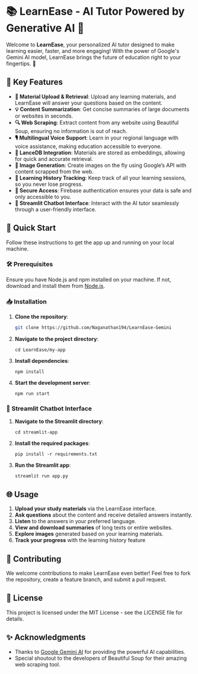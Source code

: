 # 📚 LearnEase - AI Tutor Powered by Generative AI 🌟

Welcome to **LearnEase**, your personalized AI tutor designed to make learning easier, faster, and more engaging! With the power of Google's Gemini AI model, LearnEase brings the future of education right to your fingertips. 🚀

## 🌟 Key Features

- **📝 Material Upload & Retrieval**: Upload any learning materials, and LearnEase will answer your questions based on the content.
- **💡 Content Summarization**: Get concise summaries of large documents or websites in seconds.
- **🔍 Web Scraping**: Extract content from any website using Beautiful Soup, ensuring no information is out of reach.
- **🎙️ Multilingual Voice Support**: Learn in your regional language with voice assistance, making education accessible to everyone.
- **💾 LanceDB Integration**: Materials are stored as embeddings, allowing for quick and accurate retrieval.
- **🎨 Image Generation**: Create images on the fly using Google’s API with content scrapped from the web.
- **📜 Learning History Tracking**: Keep track of all your learning sessions, so you never lose progress.
- **🔐 Secure Access**: Firebase authentication ensures your data is safe and only accessible to you.
- **🤖 Streamlit Chatbot Interface**: Interact with the AI tutor seamlessly through a user-friendly interface.

## 🚀 Quick Start

Follow these instructions to get the app up and running on your local machine.

### 🛠️ Prerequisites

Ensure you have Node.js and npm installed on your machine. If not, download and install them from [Node.js](https://nodejs.org/).

### 📥 Installation

1. **Clone the repository**:
   ```bash
   git clone https://github.com/Naganathan194/LearnEase-Gemini
1.  **Navigate to the project directory**:


    `cd LearnEase/my-app`

2.  **Install dependencies**:

    `npm install`

3.  **Start the development server**:



    `npm run start`

### 🎨 Streamlit Chatbot Interface

1.  **Navigate to the Streamlit directory**:

    `cd streamlit-app`

2.  **Install the required packages**:

    `pip install -r requirements.txt`

3.  **Run the Streamlit app**:

    `streamlit run app.py`

🌐 Usage
--------

1.  **Upload your study materials** via the LearnEase interface.
2.  **Ask questions** about the content and receive detailed answers instantly.
3.  **Listen** to the answers in your preferred language.
4.  **View and download summaries** of long texts or entire websites.
5.  **Explore images** generated based on your learning materials.
6.  **Track your progress** with the learning history feature

🚀 Contributing
---------------

We welcome contributions to make LearnEase even better! Feel free to fork the repository, create a feature branch, and submit a pull request.

📄 License
----------

This project is licensed under the MIT License - see the LICENSE file for details.

✨ Acknowledgments
-----------------

-   Thanks to [Google Gemini AI](https://ai.google.dev/competition) for providing the powerful AI capabilities.
-   Special shoutout to the developers of Beautiful Soup for their amazing web scraping tool.
